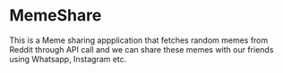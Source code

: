 # MemeShare
This is a Meme sharing appplication that fetches random memes from Reddit through API call and we can share these memes with our friends using Whatsapp, Instagram etc.
